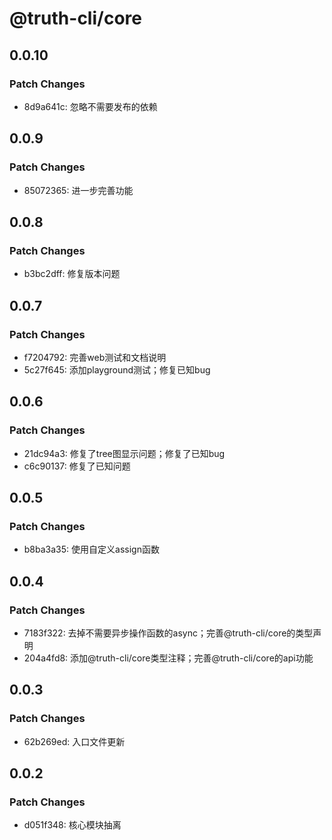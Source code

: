 # @truth-cli/core

## 0.0.10

### Patch Changes

- 8d9a641c: 忽略不需要发布的依赖

## 0.0.9

### Patch Changes

- 85072365: 进一步完善功能

## 0.0.8

### Patch Changes

- b3bc2dff: 修复版本问题

## 0.0.7

### Patch Changes

- f7204792: 完善web测试和文档说明
- 5c27f645: 添加playground测试；修复已知bug

## 0.0.6

### Patch Changes

- 21dc94a3: 修复了tree图显示问题；修复了已知bug
- c6c90137: 修复了已知问题

## 0.0.5

### Patch Changes

- b8ba3a35: 使用自定义assign函数

## 0.0.4

### Patch Changes

- 7183f322: 去掉不需要异步操作函数的async；完善@truth-cli/core的类型声明
- 204a4fd8: 添加@truth-cli/core类型注释；完善@truth-cli/core的api功能

## 0.0.3

### Patch Changes

- 62b269ed: 入口文件更新

## 0.0.2

### Patch Changes

- d051f348: 核心模块抽离
